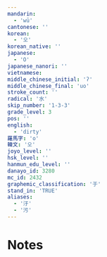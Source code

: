 ```yaml
---
mandarin:
  - 'wū'
cantonese: ''
korean:
  - '오'
korean_native: ''
japanese:
  - 'O'
japanese_nanori: ''
vietnamese:
middle_chinese_initial: 'ʔ'
middle_chinese_final: 'uo'
stroke_count: ''
radical: '水'
skip_number: '1-3-3'
grade_level: 3
pos: ''
english:
  - 'dirty'
羅馬字: 'o'
韓文: '오'
joyo_level: ''
hsk_level: ''
hanmun_edu_level: ''
danayo_id: 3280
mc_id: 2432
graphemic_classification: '于'
stand_in: 'TRUE'
aliases:
  - '汙'
  - '污'
---
```


# Notes
